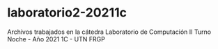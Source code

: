 # laboratorio2-20211c
Archivos trabajados en la cátedra Laboratorio de Computación II Turno Noche - Año 2021 1C - UTN FRGP
